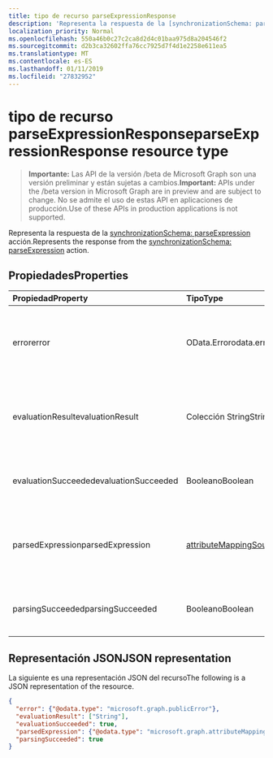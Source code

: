 ```yaml
---
title: tipo de recurso parseExpressionResponse
description: 'Representa la respuesta de la [synchronizationSchema: parseExpression](../api/synchronization_synchronizationschema_parseexpression.md) acción.'
localization_priority: Normal
ms.openlocfilehash: 550a46b0c27c2ca8d2d4c01baa975d8a204546f2
ms.sourcegitcommit: d2b3ca32602ffa76cc7925d7f4d1e2258e611ea5
ms.translationtype: MT
ms.contentlocale: es-ES
ms.lasthandoff: 01/11/2019
ms.locfileid: "27832952"
---
```

# <a name="parseexpressionresponse-resource-type"></a><span data-ttu-id="fa611-103">tipo de recurso parseExpressionResponse</span><span class="sxs-lookup"><span data-stu-id="fa611-103">parseExpressionResponse resource type</span></span>

> <span data-ttu-id="fa611-104">**Importante:** Las API de la versión /beta de Microsoft Graph son una versión preliminar y están sujetas a cambios.</span><span class="sxs-lookup"><span data-stu-id="fa611-104">**Important:** APIs under the /beta version in Microsoft Graph are in preview and are subject to change.</span></span> <span data-ttu-id="fa611-105">No se admite el uso de estas API en aplicaciones de producción.</span><span class="sxs-lookup"><span data-stu-id="fa611-105">Use of these APIs in production applications is not supported.</span></span>

<span data-ttu-id="fa611-106">Representa la respuesta de la [synchronizationSchema: parseExpression](../api/synchronization_synchronizationschema_parseexpression.md) acción.</span><span class="sxs-lookup"><span data-stu-id="fa611-106">Represents the response from the [synchronizationSchema: parseExpression](../api/synchronization_synchronizationschema_parseexpression.md) action.</span></span>

## <a name="properties"></a><span data-ttu-id="fa611-107">Propiedades</span><span class="sxs-lookup"><span data-stu-id="fa611-107">Properties</span></span>
| <span data-ttu-id="fa611-108">Propiedad</span><span class="sxs-lookup"><span data-stu-id="fa611-108">Property</span></span>     | <span data-ttu-id="fa611-109">Tipo</span><span class="sxs-lookup"><span data-stu-id="fa611-109">Type</span></span>   |<span data-ttu-id="fa611-110">Description</span><span class="sxs-lookup"><span data-stu-id="fa611-110">Description</span></span>|
|:---------------|:--------|:----------|
|<span data-ttu-id="fa611-111">error</span><span class="sxs-lookup"><span data-stu-id="fa611-111">error</span></span>|<span data-ttu-id="fa611-112">OData.Error</span><span class="sxs-lookup"><span data-stu-id="fa611-112">odata.error</span></span>|<span data-ttu-id="fa611-113">Detalles del error, si como resultado de la evaluación de expresiones en un error.</span><span class="sxs-lookup"><span data-stu-id="fa611-113">Error details, if expression evaluation resulted in an error.</span></span>|
|<span data-ttu-id="fa611-114">evaluationResult</span><span class="sxs-lookup"><span data-stu-id="fa611-114">evaluationResult</span></span>|<span data-ttu-id="fa611-115">Colección String</span><span class="sxs-lookup"><span data-stu-id="fa611-115">String collection</span></span>|<span data-ttu-id="fa611-116">Una colección de valores generados por la evaluación de la expresión.</span><span class="sxs-lookup"><span data-stu-id="fa611-116">A collection of values produced by the evaluation of the expression.</span></span>|
|<span data-ttu-id="fa611-117">evaluationSucceeded</span><span class="sxs-lookup"><span data-stu-id="fa611-117">evaluationSucceeded</span></span>|<span data-ttu-id="fa611-118">Booleano</span><span class="sxs-lookup"><span data-stu-id="fa611-118">Boolean</span></span>|<span data-ttu-id="fa611-119">`true`Si la evaluación se realizó correctamente.</span><span class="sxs-lookup"><span data-stu-id="fa611-119">`true` if the evaluation was successful.</span></span>|
|<span data-ttu-id="fa611-120">parsedExpression</span><span class="sxs-lookup"><span data-stu-id="fa611-120">parsedExpression</span></span>|[<span data-ttu-id="fa611-121">attributeMappingSource</span><span class="sxs-lookup"><span data-stu-id="fa611-121">attributeMappingSource</span></span>](synchronization-attributemappingsource.md)|<span data-ttu-id="fa611-122">Un objeto [attributeMappingSource](synchronization-attributemappingsource.md) que representa la expresión analizada.</span><span class="sxs-lookup"><span data-stu-id="fa611-122">An [attributeMappingSource](synchronization-attributemappingsource.md) object representing the parsed expression.</span></span>|
|<span data-ttu-id="fa611-123">parsingSucceeded</span><span class="sxs-lookup"><span data-stu-id="fa611-123">parsingSucceeded</span></span>|<span data-ttu-id="fa611-124">Booleano</span><span class="sxs-lookup"><span data-stu-id="fa611-124">Boolean</span></span>|<span data-ttu-id="fa611-125">`true`Si la expresión se ha analizado correctamente.</span><span class="sxs-lookup"><span data-stu-id="fa611-125">`true` if the expression was parsed successfully.</span></span>|

## <a name="json-representation"></a><span data-ttu-id="fa611-126">Representación JSON</span><span class="sxs-lookup"><span data-stu-id="fa611-126">JSON representation</span></span>

<span data-ttu-id="fa611-127">La siguiente es una representación JSON del recurso</span><span class="sxs-lookup"><span data-stu-id="fa611-127">The following is a JSON representation of the resource.</span></span>

<!-- {
  "blockType": "resource",
  "optionalProperties": [

  ],
  "@odata.type": "microsoft.graph.parseExpressionResponse"
}-->

```json
{
  "error": {"@odata.type": "microsoft.graph.publicError"},
  "evaluationResult": ["String"],
  "evaluationSucceeded": true,
  "parsedExpression": {"@odata.type": "microsoft.graph.attributeMappingSource"},
  "parsingSucceeded": true
}

```

<!-- uuid: 8fcb5dbc-d5aa-4681-8e31-b001d5168d79
2015-10-25 14:57:30 UTC -->
<!-- {
  "type": "#page.annotation",
  "description": "parseExpressionResponse resource",
  "keywords": "",
  "section": "documentation",
  "tocPath": ""
}-->
